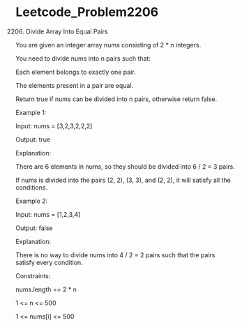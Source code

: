 # Leetcode_Problem2206



2206. Divide Array Into Equal Pairs



You are given an integer array nums consisting of 2 * n integers.




You need to divide nums into n pairs such that:



Each element belongs to exactly one pair.



The elements present in a pair are equal.



Return true if nums can be divided into n pairs, otherwise return false.

 

Example 1:



Input: nums = [3,2,3,2,2,2]



Output: true



Explanation: 



There are 6 elements in nums, so they should be divided into 6 / 2 = 3 pairs.




If nums is divided into the pairs (2, 2), (3, 3), and (2, 2), it will satisfy all the conditions.




Example 2:



Input: nums = [1,2,3,4]



Output: false



Explanation: 




There is no way to divide nums into 4 / 2 = 2 pairs such that the pairs satisfy every condition.
 



Constraints:




nums.length == 2 * n




1 <= n <= 500



1 <= nums[i] <= 500
